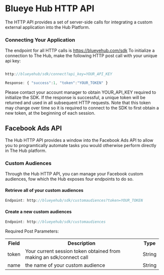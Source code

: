 # Blueye Hub HTTP API

The HTTP API provides a set of server-side calls for integrating a custom external application into the Hub Platform.


### Connecting Your Application

The endpoint for all HTTP calls is https://blueyehub.com/sdk
To initialize a connection to The Hub, make the following HTTP post call with your unique api key:

```javascript

http://blueyehub/sdk/connect?api_key=YOUR_API_KEY

Response: { "success":1, "token":"YOUR_TOKEN" }

```

Please contact your account manager to obtain YOUR_API_KEY required to initialize the SDK. 
If the response is successful, a unique token will be returned and used in all subsequent HTTP requests. Note that this token may change over time so it is required to connect to the SDK to first obtain a new token, at the beginning of each session.

## Facebook Ads API

The Hub HTTP API provides a window into the Facebook Ads API to allow you to programtically automate tasks you would otherwise perform directly in The Hub platform.

### Custom Audiences

Through the Hub HTTP API, you can manage your Facebook custom audiences, fow which the Hub exposes four endpoints to do so.

#### Retrieve all of your custom audiences
```javascript
Endpoint: http://blueyehub/sdk/customaudiences?token=YOUR_TOKEN
```

#### Create a new custom audiences
```javascript
Endpoint: http://blueyehub/sdk/customaudiences
```

Required Post Parameters:
<table>
<tr>
<th>Field</th>
<th>Description</th>
<th>Type</th>
</tr>

<tr>
<td>token</td>
<td>Your current session token obtained from making an sdk/connect call</td>
<td>String</td>
</tr>

<tr>
<td>name</td>
<td>the name of your custom audience</td>
<td>String</td>
</tr>
</table>
